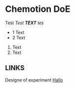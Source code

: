 # Chemotion DoE

Test *Test **TEXT** tes*

- 1 Text
- 2 Text

1. Text
2. Text 

## LINKS

Designe of experiment [Hallo](https://google.com)